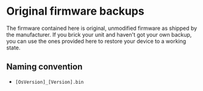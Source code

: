 # Original firmware backups

The firmware contained here is original, unmodified firmware as shipped by the manufacturer. If you brick your unit and haven't got your own backup, you can use the ones provided here to restore your device to a working state.

## Naming convention

- `[OsVersion]_[Version].bin`
